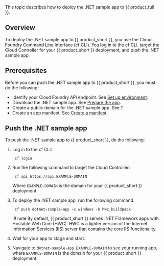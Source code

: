 This topic describes how to deploy the .NET sample app to {{ product_full }}.

## Overview

To deploy the .NET sample app to {{ product_short }}, you use the Cloud Foundry
Command Line Interface (cf CLI). You log in to the cf CLI, target the Cloud Controller
for your {{ product_short }} deployment, and push the .NET sample app.

## Prerequisites

Before you can push the .NET sample app to {{ product_short }}, you must do the following:

- Identify your Cloud Foundry API endpoint. See [Set up environment](../setup/#identify-your-cloud-foundry-api-endpoint).
- Download the .NET sample app. See [Prepare the app](../prepare-app).
- Create a public domain for the .NET sample app. See ?
- Create an app manifest. See [Create a manifest](../create-manifest).

## Push the .NET sample app

To push the .NET sample app to {{ product_short }}, do the following:

1. Log in to the cf CLI:

        cf login

1. Run the following command to target the Cloud Controller:

        cf api https://api.EXAMPLE-DOMAIN

    Where `EXAMPLE-DOMAIN` is the domain for your {{ product_short }} deployment.

1. To deploy the .NET sample app, run the following command:

        cf push dotnet-sample-app -s windows -b hwc_buildpack

    !!! note
        By default, {{ product_short }} serves .NET Framework apps with Hostable Web Core
        (HWC). HWC is a lighter version of the Internet Information Services (IIS) server
        that contains the core IIS functionality.

1. Wait for your app to stage and start.

1. Navigate to `dotnet-sample-app.EXAMPLE-DOMAIN` to see your running app,
where `EXAMPLE-DOMAIN` is the domain for your {{ product_short }} deployment.
